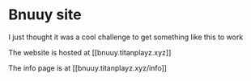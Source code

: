 # Bnuuy site

I just thought it was a cool challenge to get something like this to work

The website is hosted at [[bnuuy.titanplayz.xyz]]

The info page is at [[bnuuy.titanplayz.xyz/info]]